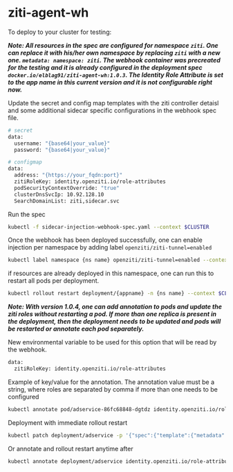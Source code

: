 # ziti-agent-wh

To deploy to your cluster for testing:

***Note: All resources in the spec are configured for namespace `ziti`. One can replace it with his/her own namespace by replacing `ziti` with a new one. `metadata: namespace: ziti`. The webhook container was precreated for the testing and it is already configured in the deployment spec `docker.io/elblag91/ziti-agent-wh:1.0.3`. The Identity Role Attribute is set to the app name in this current version and it is not configurable right now.***

Update the secret and config map templates with the ziti controller detaisl and some additional sidecar specific configurations in the webhook spec file.
```bash
# secret
data:
  username: "{base64|your_value}"
  password: "{base64|your_value}"

# configmap
data:
  address: "{https://your_fqdn:port}"
  zitiRoleKey: identity.openziti.io/role-attributes
  podSecurityContextOverride: "true"
  clusterDnsSvcIp: 10.92.128.10
  SearchDomainList: ziti,sidecar.svc
```

Run the spec
```bash
kubectl -f sidecar-injection-webhook-spec.yaml --context $CLUSTER
```

Once the webhook has been deployed successfully, one can enable injection per namespace by adding label `openziti/ziti-tunnel=enabled`
```bash
kubectl label namespace {ns name} openziti/ziti-tunnel=enabled --context $CLUSTER3
```

if resources are already deployed in this namespace, one can run this to restart all pods per deployment.
```bash
kubectl rollout restart deployment/{appname} -n {ns name} --context $CLUSTER 
```

***Note: With version 1.0.4, one can add annotation to pods and update the ziti roles without restarting a pod. If more than one replica is present in the deployment, then the deployment needs to be updated and pods will be restarted or annotate each pod separately.***

New environmental variable to be used for this option that will be read by the webhook.
```bash
data:
  zitiRoleKey: identity.openziti.io/role-attributes
```

Example of key/value for the annotation. The annotation value must be a string, where roles are separated by comma if more than one needs to be configured
```bash
kubectl annotate pod/adservice-86fc68848-dgtdz identity.openziti.io/role-attributes=sales,us-east
```
Deployment with immediate rollout restart
```bash
kubectl patch deployment/adservice -p '{"spec":{"template":{"metadata":{"annotations":{"identity.openziti.io/role-attributes":"us-east"}}}}}'
```
Or annotate and rollout restart anytime after
```bash
kubectl annotate deployment/adservice identity.openziti.io/role-attributes=edge,sales,us-east
```


